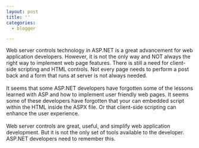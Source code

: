 ```yaml
---
layout: post
title: ''
categories:
  - blogger

---
```


Web server controls technology in ASP.NET is a great advancement for web application developers.  However, it is not the only way and NOT always the right way to implement web page features.  There is still a need for client-side scripting and HTML controls.  Not every page needs to perform a post back and a form that runs at server is not always needed.
<br />
<br />It seems that some ASP.NET developers have forgotten some of the lessons learned with ASP and how to implement user friendly web pages.  It seems some of these developers have forgotten that your can embedded script within the HTML inside the ASPX file.  Or that client-side scripting can enhance the user experience.
<br />
<br />Web server controls are great, useful, and simplify web application development.  But it is not the only set of tools available to the developer.  ASP.NET developers need to remember this.
